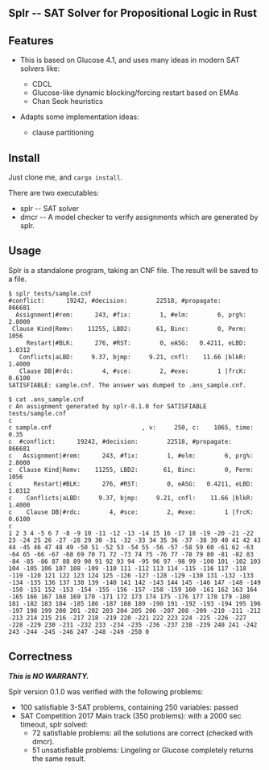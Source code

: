 Splr -- SAT Solver for Propositional Logic in Rust
----

## Features

- This is based on Glucose 4.1, and uses many ideas in modern SAT solvers like:
  - CDCL
  - Glucose-like dynamic blocking/forcing restart based on EMAs
  - Chan Seok heuristics

- Adapts some implementation ideas:
  - clause partitioning

## Install

Just clone me, and `cargo install`.

There are two executables:

- splr -- SAT solver
- dmcr -- A model checker to verify assignments which are generated by splr.

## Usage

Splr is a standalone program, taking an CNF file. The result will be saved to a file.

```
$ splr tests/sample.cnf
#conflict:      19242, #decision:        22518, #propagate:         866681
  Assignment|#rem:      243, #fix:        1, #elm:        6, prg%:   2.8000
 Clause Kind|Remv:    11255, LBD2:       61, Binc:        0, Perm:     1056
     Restart|#BLK:      276, #RST:        0, eASG:   0.4211, eLBD:   1.0312
   Conflicts|aLBD:     9.37, bjmp:     9.21, cnfl:    11.66 |blkR:   1.4000
   Clause DB|#rdc:        4, #sce:        2, #exe:        1 |frcK:   0.6100
SATISFIABLE: sample.cnf. The answer was dumped to .ans_sample.cnf.

$ cat .ans_sample.cnf
c An assignment generated by splr-0.1.0 for SATISFIABLE tests/sample.cnf
c
c sample.cnf                         , v:     250, c:    1065, time:     0.35
c  #conflict:      19242, #decision:        22518, #propagate:         866681
c   Assignment|#rem:      243, #fix:        1, #elm:        6, prg%:   2.8000
c  Clause Kind|Remv:    11255, LBD2:       61, Binc:        0, Perm:     1056
c      Restart|#BLK:      276, #RST:        0, eASG:   0.4211, eLBD:   1.0312
c    Conflicts|aLBD:     9.37, bjmp:     9.21, cnfl:    11.66 |blkR:   1.4000
c    Clause DB|#rdc:        4, #sce:        2, #exe:        1 |frcK:   0.6100
c
1 2 3 4 -5 6 7 -8 -9 10 -11 -12 -13 -14 15 16 -17 18 -19 -20 -21 -22 23 -24 25 26 -27 -28 29 30 -31 -32 -33 34 35 36 -37 -38 39 40 41 42 43 44 -45 46 47 48 49 -50 51 -52 53 -54 55 -56 -57 -58 59 60 -61 62 -63 -64 65 -66 -67 -68 69 70 71 72 -73 74 75 -76 77 -78 79 80 -81 -82 83 -84 -85 -86 87 88 89 90 91 92 93 94 -95 96 97 -98 99 -100 101 -102 103 104 -105 106 107 108 -109 -110 111 -112 113 114 -115 -116 117 -118 -119 -120 121 122 123 124 125 -126 -127 -128 -129 -130 131 -132 -133 -134 -135 136 137 138 139 -140 141 142 -143 144 145 -146 147 -148 -149 -150 -151 152 -153 -154 -155 -156 -157 -158 -159 160 -161 162 163 164 -165 166 167 168 169 170 -171 172 173 174 175 -176 177 178 179 -180 181 -182 183 184 -185 186 -187 188 189 -190 191 -192 -193 -194 195 196 -197 198 199 200 201 -202 203 204 205 206 -207 208 -209 -210 -211 -212 -213 214 215 216 -217 218 -219 220 -221 222 223 224 -225 -226 -227 -228 -229 230 -231 -232 233 -234 -235 -236 -237 238 -239 240 241 -242 243 -244 -245 -246 247 -248 -249 -250 0
```

## Correctness

***This is NO WARRANTY.***

Splr version 0.1.0 was verified with the following problems:

* 100 satisfiable 3-SAT problems, containing 250 variables: passed
* SAT Competition 2017 Main track (350 problems): with a 2000 sec timeout, splr solved:
  * 72 satisfiable problems: all the solutions are correct (checked with dmcr).
  * 51 unsatisfiable problems: Lingeling or Glucose completely returns the same result.
